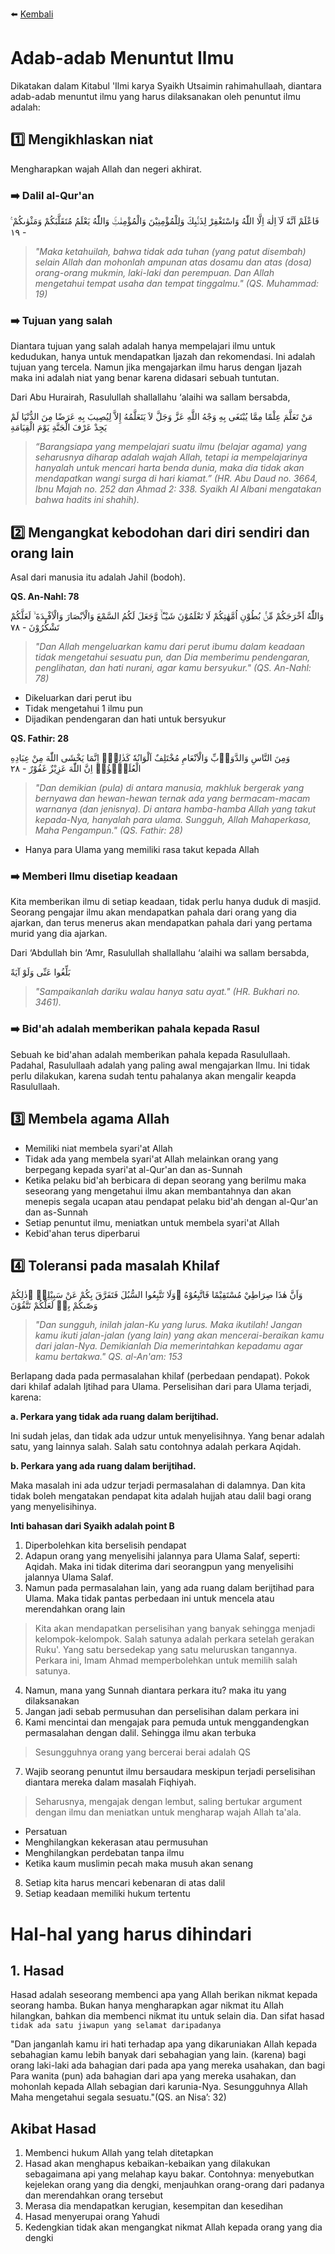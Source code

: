 ⬅️ [Kembali](/)

# **Adab-adab Menuntut Ilmu**
Dikatakan dalam Kitabul 'Ilmi karya Syaikh Utsaimin rahimahullaah, diantara adab-adab menuntut ilmu yang harus dilaksanakan oleh penuntut ilmu adalah:

## 1️⃣ **Mengikhlaskan niat**

Mengharapkan wajah Allah dan negeri akhirat.

### ➡️ **Dalil al-Qur'an**

فَاعْلَمْ اَنَّهٗ لَآ اِلٰهَ اِلَّا اللّٰهُ وَاسْتَغْفِرْ لِذَنْۢبِكَ وَلِلْمُؤْمِنِيْنَ وَالْمُؤْمِنٰتِۚ وَاللّٰهُ يَعْلَمُ مُتَقَلَّبَكُمْ وَمَثْوٰىكُمْ ࣖ - ١٩

> _"Maka ketahuilah, bahwa tidak ada tuhan (yang patut disembah) selain Allah dan mohonlah ampunan atas dosamu dan atas (dosa) orang-orang mukmin, laki-laki dan perempuan. Dan Allah mengetahui tempat usaha dan tempat tinggalmu." (QS. Muhammad: 19)_

### ➡️ **Tujuan yang salah**
Diantara tujuan yang salah adalah hanya mempelajari ilmu untuk kedudukan, hanya untuk mendapatkan Ijazah dan rekomendasi. Ini adalah tujuan yang tercela. Namun jika mengajarkan ilmu harus dengan Ijazah maka ini adalah niat yang benar karena didasari sebuah tuntutan.

Dari Abu Hurairah, Rasulullah shallallahu ‘alaihi wa sallam bersabda,

مَنْ تَعَلَّمَ عِلْمًا مِمَّا يُبْتَغَى بِهِ وَجْهُ اللَّهِ عَزَّ وَجَلَّ لاَ يَتَعَلَّمُهُ إِلاَّ لِيُصِيبَ بِهِ عَرَضًا مِنَ الدُّنْيَا لَمْ يَجِدْ عَرْفَ الْجَنَّةِ يَوْمَ الْقِيَامَةِ

> _“Barangsiapa yang mempelajari suatu ilmu (belajar agama) yang seharusnya diharap adalah wajah Allah, tetapi ia mempelajarinya hanyalah untuk mencari harta benda dunia, maka dia tidak akan mendapatkan wangi surga di hari kiamat.” (HR. Abu Daud no. 3664, Ibnu Majah no. 252 dan Ahmad 2: 338. Syaikh Al Albani mengatakan bahwa hadits ini shahih)._

## 2️⃣ **Mengangkat kebodohan dari diri sendiri dan orang lain**

Asal dari manusia itu adalah Jahil (bodoh).

**QS. An-Nahl: 78**

وَاللّٰهُ اَخْرَجَكُمْ مِّنْۢ بُطُوْنِ اُمَّهٰتِكُمْ لَا تَعْلَمُوْنَ شَيْـًٔاۙ وَّجَعَلَ لَكُمُ السَّمْعَ وَالْاَبْصَارَ وَالْاَفْـِٕدَةَ ۙ لَعَلَّكُمْ تَشْكُرُوْنَ - ٧٨

> _"Dan Allah mengeluarkan kamu dari perut ibumu dalam keadaan tidak mengetahui sesuatu pun, dan Dia memberimu pendengaran, penglihatan, dan hati nurani, agar kamu bersyukur." (QS. An-Nahl: 78)_

* Dikeluarkan dari perut ibu
* Tidak mengetahui 1 ilmu pun
* Dijadikan pendengaran dan hati untuk bersyukur

**QS. Fathir: 28**

وَمِنَ النَّاسِ وَالدَّوَاۤبِّ وَالْاَنْعَامِ مُخْتَلِفٌ اَلْوَانُهٗ كَذٰلِكَۗ اِنَّمَا يَخْشَى اللّٰهَ مِنْ عِبَادِهِ الْعُلَمٰۤؤُاۗ اِنَّ اللّٰهَ عَزِيْزٌ غَفُوْرٌ - ٢٨

> _"Dan demikian (pula) di antara manusia, makhluk bergerak yang bernyawa dan hewan-hewan ternak ada yang bermacam-macam warnanya (dan jenisnya). Di antara hamba-hamba Allah yang takut kepada-Nya, hanyalah para ulama. Sungguh, Allah Mahaperkasa, Maha Pengampun." (QS. Fathir: 28)_

* Hanya para Ulama yang memiliki rasa takut kepada Allah

### ➡️ **Memberi Ilmu disetiap keadaan**

Kita memberikan ilmu di setiap keadaan, tidak perlu hanya duduk di masjid. Seorang pengajar ilmu akan mendapatkan pahala dari orang yang dia ajarkan, dan terus menerus akan mendapatkan pahala dari yang pertama murid yang dia ajarkan.

Dari ‘Abdullah bin ‘Amr, Rasulullah shallallahu ‘alaihi wa sallam bersabda,

بَلِّغُوا عَنِّى وَلَوْ آيَةً

> _"Sampaikanlah dariku walau hanya satu ayat." (HR. Bukhari no. 3461)._

### ➡️ **Bid'ah adalah memberikan pahala kepada Rasul**

Sebuah ke bid'ahan adalah memberikan pahala kepada Rasulullaah. Padahal, Rasulullaah adalah yang paling awal mengajarkan Ilmu. Ini tidak perlu dilakukan, karena sudah tentu pahalanya akan mengalir keapda Rasulullaah.

## 3️⃣ **Membela agama Allah**

- Memiliki niat membela syari'at Allah
- Tidak ada yang membela syari'at Allah melainkan orang yang berpegang kepada syari'at al-Qur'an dan as-Sunnah
- Ketika pelaku bid'ah berbicara di depan seorang yang berilmu maka seseorang yang mengetahui ilmu akan membantahnya dan akan menepis segala ucapan atau pendapat pelaku bid'ah dengan al-Qur'an dan as-Sunnah
- Setiap penuntut ilmu, meniatkan untuk membela syari'at Allah
- Kebid'ahan terus diperbarui

## 4️⃣ **Toleransi pada masalah Khilaf**

وَاَنَّ هٰذَا صِرَاطِيْ مُسْتَقِيْمًا فَاتَّبِعُوْهُ ۚوَلَا تَتَّبِعُوا السُّبُلَ فَتَفَرَّقَ بِكُمْ عَنْ سَبِيْلِهٖ ۗذٰلِكُمْ وَصّٰىكُمْ بِهٖ لَعَلَّكُمْ تَتَّقُوْنَ

> _"Dan sungguh, inilah jalan-Ku yang lurus. Maka ikutilah! Jangan kamu ikuti jalan-jalan (yang lain) yang akan mencerai-beraikan kamu dari jalan-Nya. Demikianlah Dia memerintahkan kepadamu agar kamu bertakwa." QS. al-An'am: 153_

Berlapang dada pada permasalahan khilaf (perbedaan pendapat). Pokok dari khilaf adalah Ijtihad para Ulama.
Perselisihan dari para Ulama terjadi, karena:

**a. Perkara yang tidak ada ruang dalam berijtihad.**

Ini sudah jelas, dan tidak ada udzur untuk menyelisihnya. Yang benar adalah satu, yang lainnya salah. Salah satu contohnya adalah perkara Aqidah.

**b. Perkara yang ada ruang dalam berijtihad.**

Maka masalah ini ada udzur terjadi permasalahan di dalamnya. Dan kita tidak boleh mengatakan pendapat kita adalah hujjah atau dalil bagi orang yang menyelisihinya.

**Inti bahasan dari Syaikh adalah point B**

1. Diperbolehkan kita berselisih pendapat
2. Adapun orang yang menyelisihi jalannya para Ulama Salaf, seperti: Aqidah. Maka ini tidak diterima dari seorangpun yang menyelisihi jalannya Ulama Salaf.
3. Namun pada permasalahan lain, yang ada ruang dalam berijtihad para Ulama. Maka tidak pantas perbedaan ini untuk mencela atau merendahkan orang lain

> Kita akan mendapatkan perselisihan yang banyak sehingga menjadi kelompok-kelompok. Salah satunya adalah perkara setelah gerakan Ruku'. Yang satu bersedekap yang satu meluruskan tangannya. Perkara ini, Imam Ahmad memperbolehkan untuk memilih salah satunya.

4. Namun, mana yang Sunnah diantara perkara itu? maka itu yang dilaksanakan
5. Jangan jadi sebab permusuhan dan perselisihan dalam perkara ini
6. Kami mencintai dan mengajak para pemuda untuk menggandengkan permasalahan dengan dalil. Sehingga ilmu akan terbuka

> Sesungguhnya orang yang bercerai berai adalah QS

7. Wajib seorang penuntut ilmu bersaudara meskipun terjadi perselisihan diantara mereka dalam masalah Fiqhiyah.

> Seharusnya, mengajak dengan lembut, saling bertukar argument dengan ilmu dan meniatkan untuk mengharap wajah Allah ta'ala.

- Persatuan
- Menghilangkan kekerasan atau permusuhan
- Menghilangkan perdebatan tanpa ilmu
- Ketika kaum muslimin pecah maka musuh akan senang

8. Setiap kita harus mencari kebenaran di atas dalil
9. Setiap keadaan memiliki hukum tertentu

# **Hal-hal yang harus dihindari**

## 1. Hasad

Hasad adalah seseorang membenci apa yang Allah berikan nikmat kepada seorang hamba. Bukan hanya mengharapkan agar nikmat itu Allah hilangkan, bahkan dia membenci nikmat itu untuk selain dia. Dan sifat hasad `tidak ada satu jiwapun yang selamat daripadanya`

"Dan janganlah kamu iri hati terhadap apa yang dikaruniakan Allah kepada sebahagian kamu lebih banyak dari sebahagian yang lain. (karena) bagi orang laki-laki ada bahagian dari pada apa yang mereka usahakan, dan bagi Para wanita (pun) ada bahagian dari apa yang mereka usahakan, dan mohonlah kepada Allah sebagian dari karunia-Nya. Sesungguhnya Allah Maha mengetahui segala sesuatu."(QS. an Nisa’: 32)

## Akibat Hasad

1. Membenci hukum Allah yang telah ditetapkan
2. Hasad akan menghapus kebaikan-kebaikan yang dilakukan sebagaimana api yang melahap kayu bakar. Contohnya: menyebutkan kejelekan orang yang dia dengki, menjauhkan orang-orang dari padanya dan merendahkan orang tersebut
3. Merasa dia mendapatkan kerugian, kesempitan dan kesedihan
4. Hasad menyerupai orang Yahudi
5. Kedengkian tidak akan mengangkat nikmat Allah kepada orang yang dia dengki
